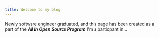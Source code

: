 ```yaml
---
title: Welcome to my blog
---
```

Newly software engineer graduated, and this page has been created as a part of the ***All In Open Source Program*** I'm a particpant in...

